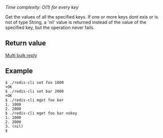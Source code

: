

_Time complexity: O(1) for every key_

Get the values of all the specified keys. If one or more keys dont exis
or is not of type String, a 'nil' value is returned instead of the value
of the specified key, but the operation never fails.

## Return value

[Multi bulk reply][1]

## Example

	$ ./redis-cli set foo 1000
	+OK
	$ ./redis-cli set bar 2000
	+OK
	$ ./redis-cli mget foo bar
	1. 1000
	2. 2000
	$ ./redis-cli mget foo bar nokey
	1. 1000
	2. 2000
	3. (nil)
	$



[1]: /p/redis/wiki/ReplyTypes
